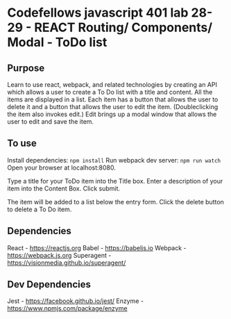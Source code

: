 # Codefellows javascript 401 lab 28-29 - REACT Routing/ Components/ Modal - ToDo list

## Purpose

Learn to use react, webpack, and related technologies by creating an API which allows a user to create a To Do list with a title and content. All the items are displayed in a list. Each item has a button that allows the user to delete it and a button that allows the user to edit the item. (Doubleclicking the item also invokes edit.) Edit brings up a modal window that allows the user to edit and save the item.

## To use

Install dependencies:
`npm install`
Run webpack dev server:
`npm run watch`
Open your browser at localhost:8080.

Type a title for your ToDo item into the Title box. Enter a description of your item into the Content Box. Click submit.

The item will be added to a list below the entry form. Click the delete button to delete a To Do item.

## Dependencies

React - https://reactjs.org
Babel - https://babeljs.io
Webpack - https://webpack.js.org
Superagent - https://visionmedia.github.io/superagent/

## Dev Dependencies

Jest - https://facebook.github.io/jest/
Enzyme - https://www.npmjs.com/package/enzyme
